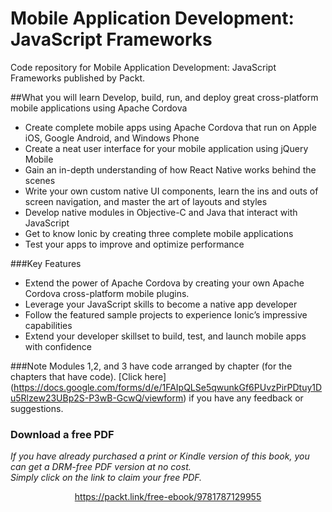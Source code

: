 


# Mobile Application Development: JavaScript Frameworks
Code repository for Mobile Application Development: JavaScript Frameworks published by Packt.


##What you will learn
Develop, build, run, and deploy great cross-platform mobile applications using Apache Cordova
* Create complete mobile apps using Apache Cordova that run on Apple iOS, Google Android, and Windows Phone
* Create a neat user interface for your mobile application using jQuery Mobile
* Gain an in-depth understanding of how React Native works behind the scenes
* Write your own custom native UI components, learn the ins and outs of screen navigation, and master the art of layouts and styles
* Develop native modules in Objective-C and Java that interact with JavaScript
* Get to know Ionic by creating three complete mobile applications
* Test your apps to improve and optimize performance



###Key Features
* Extend the power of Apache Cordova by creating your own Apache Cordova cross-platform mobile plugins.
* Leverage your JavaScript skills to become a native app developer
* Follow the featured sample projects to experience Ionic’s impressive capabilities 
* Extend your developer skillset to build, test, and launch mobile apps with confidence


###Note
 Modules 1,2, and 3 have code arranged by chapter (for the chapters that have code). [Click here] (https://docs.google.com/forms/d/e/1FAIpQLSe5qwunkGf6PUvzPirPDtuy1Du5Rlzew23UBp2S-P3wB-GcwQ/viewform) if you have any feedback or suggestions.



### Download a free PDF

 <i>If you have already purchased a print or Kindle version of this book, you can get a DRM-free PDF version at no cost.<br>Simply click on the link to claim your free PDF.</i>
<p align="center"> <a href="https://packt.link/free-ebook/9781787129955">https://packt.link/free-ebook/9781787129955 </a> </p>